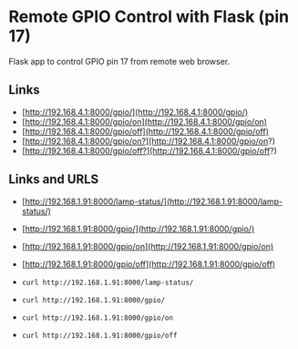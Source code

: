 # Remote GPIO Control with Flask (pin 17)

Flask app to control GPIO pin 17 from remote web browser.

## Links

- [http://192.168.4.1:8000/gpio/](http://192.168.4.1:8000/gpio/)
- [http://192.168.4.1:8000/gpio/on](http://192.168.4.1:8000/gpio/on)
- [http://192.168.4.1:8000/gpio/off](http://192.168.4.1:8000/gpio/off)
- [http://192.168.4.1:8000/gpio/on?](http://192.168.4.1:8000/gpio/on?)
- [http://192.168.4.1:8000/gpio/off?](http://192.168.4.1:8000/gpio/off?)


## Links and URLS

- [http://192.168.1.91:8000/lamp-status/](http://192.168.1.91:8000/lamp-status/)
- [http://192.168.1.91:8000/gpio/](http://192.168.1.91:8000/gpio/)
- [http://192.168.1.91:8000/gpio/on](http://192.168.1.91:8000/gpio/on)
- [http://192.168.1.91:8000/gpio/off](http://192.168.1.91:8000/gpio/off)

- `curl http://192.168.1.91:8000/lamp-status/`
- `curl http://192.168.1.91:8000/gpio/`
- `curl http://192.168.1.91:8000/gpio/on`
- `curl http://192.168.1.91:8000/gpio/off`
